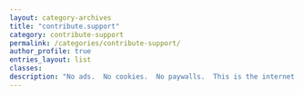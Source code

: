 ```yaml
---
layout: category-archives
title: "contribute.support"
category: contribute-support
permalink: /categories/contribute-support/
author_profile: true
entries_layout: list
classes:
description: "No ads.  No cookies.  No paywalls.  This is the internet the way it was intended.  Take what you need, leave what you can.  This is more of a community service than a business adventure.  Like a street performance where you can watch if you want or just keep on going.  Contribute if you like, or just enjoy the show."
---
```


